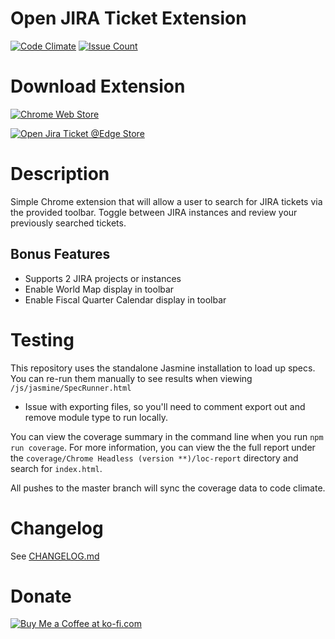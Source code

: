 # Open JIRA Ticket Extension
[![Code Climate](https://codeclimate.com/github/jjwong/open_jira_ticket_toolbar/badges/gpa.svg)](https://codeclimate.com/github/jjwong/open_jira_ticket_toolbar)
[![Issue Count](https://codeclimate.com/github/jjwong/open_jira_ticket_toolbar/badges/issue_count.svg)](https://codeclimate.com/github/jjwong/open_jira_ticket_toolbar)

# Download Extension
[![Chrome Web Store](https://img.shields.io/badge/Chrome%20Web%20Store-Open%20JIRA%20Ticket-blue?logo=google-chrome&logoColor=white)](https://chrome.google.com/webstore/detail/open-jira-ticket/blblhnpjhhjdbgbcgmmldohpalmbedci?hl=en-US)

[![Open Jira Ticket @Edge Store](https://get.microsoft.com/images/en-us%20dark.svg "Open Jira Ticket @Edge Store")](https://microsoftedge.microsoft.com/addons/detail/open-jira-ticket/mcgalgcbedknfbohhhnngnbofngoifkm)

# Description
Simple Chrome extension that will allow a user to search for JIRA tickets via the provided toolbar. Toggle between JIRA instances and review your previously searched tickets.

## Bonus Features
* Supports 2 JIRA projects or instances
* Enable World Map display in toolbar
* Enable Fiscal Quarter Calendar display in toolbar

# Testing
This repository uses the standalone Jasmine installation to load up specs. You can re-run them manually to see results when viewing `/js/jasmine/SpecRunner.html`

* Issue with exporting files, so you'll need to comment export out and remove module type to run locally.

You can view the coverage summary in the command line when you run `npm run coverage`.
For more information, you can view the the full report under the `coverage/Chrome Headless (version **)/loc-report` directory and search for `index.html`.

All pushes to the master branch will sync the coverage data to code climate.

# Changelog
See [CHANGELOG.md](CHANGELOG.md)

# Donate
[![Buy Me a Coffee at ko-fi.com](https://storage.ko-fi.com/cdn/kofi1.png?v=3 "Buy Me a Coffee at ko-fi.com")](https://ko-fi.com/A0A3H3GR7)